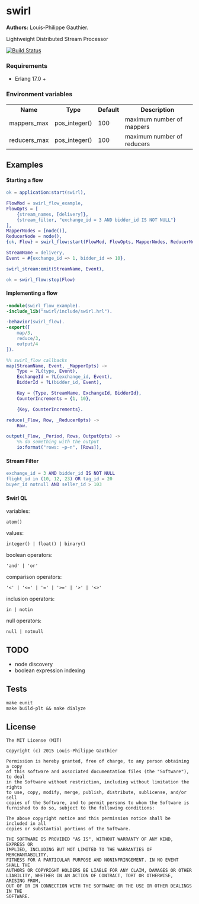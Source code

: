 # swirl

__Authors:__ Louis-Philippe Gauthier.

Lightweight Distributed Stream Processor

[![Build Status](https://travis-ci.org/lpgauth/swirl.svg?branch=master)](https://travis-ci.org/lpgauth/swirl)

### Requirements

* Erlang 17.0 +

### Environment variables

<table width="100%">
  <theader>
    <th>Name</th>
    <th>Type</th>
    <th>Default</th>
    <th>Description</th>
  </theader>
  <tr>
    <td>mappers_max</td>
    <td>pos_integer()</td>
    <td>100</td>
    <td>maximum number of mappers</td>
  </tr>
  <tr>
    <td>reducers_max</td>
    <td>pos_integer()</td>
    <td>100</td>
    <td>maximum number of reducers</td>
  </tr>
</table>

## Examples

#### Starting a flow

```erlang
ok = application:start(swirl),

FlowMod = swirl_flow_example,
FlowOpts = [
    {stream_names, [delivery]},
    {stream_filter, "exchange_id = 3 AND bidder_id IS NOT NULL"}
],
MapperNodes = [node()],
ReducerNode = node(),
{ok, Flow} = swirl_flow:start(FlowMod, FlowOpts, MapperNodes, ReducerNode),

StreamName = delivery,
Event = #{exchange_id => 1, bidder_id => 10},

swirl_stream:emit(StreamName, Event),

ok = swirl_flow:stop(Flow)
```

#### Implementing a flow

```erlang
-module(swirl_flow_example).
-include_lib("swirl/include/swirl.hrl").

-behavior(swirl_flow).
-export([
    map/3,
    reduce/3,
    output/4
]).

%% swirl_flow callbacks
map(StreamName, Event, _MapperOpts) ->
    Type = ?L(type, Event),
    ExchangeId = ?L(exchange_id, Event),
    BidderId = ?L(bidder_id, Event),

    Key = {Type, StreamName, ExchangeId, BidderId},
    CounterIncrements = {1, 10},

    {Key, CounterIncrements}.

reduce(_Flow, Row, _ReducerOpts) ->
    Row.

output(_Flow, _Period, Rows, OutputOpts) ->
    %% do something with the output
    io:format("rows: ~p~n", [Rows]),
```

#### Stream Filter

```erlang
exchange_id = 3 AND bidder_id IS NOT NULL
flight_id in (10, 12, 23) OR tag_id = 20
buyer_id notnull AND seller_id > 103
```

#### Swirl QL

variables:

```
atom()
```
values:

```
integer() | float() | binary()
```
boolean operators:

```
'and' | 'or'
```
comparison operators:

```
'<' | '<=' | '=' | '>=' | '>' | '<>'
```
inclusion operators:

```
in | notin
```
null operators:

```
null | notnull
```

## TODO
* node discovery
* boolean expression indexing

## Tests

```makefile
make eunit
make build-plt && make dialyze
```

## License

```license
The MIT License (MIT)

Copyright (c) 2015 Louis-Philippe Gauthier

Permission is hereby granted, free of charge, to any person obtaining a copy
of this software and associated documentation files (the "Software"), to deal
in the Software without restriction, including without limitation the rights
to use, copy, modify, merge, publish, distribute, sublicense, and/or sell
copies of the Software, and to permit persons to whom the Software is
furnished to do so, subject to the following conditions:

The above copyright notice and this permission notice shall be included in all
copies or substantial portions of the Software.

THE SOFTWARE IS PROVIDED "AS IS", WITHOUT WARRANTY OF ANY KIND, EXPRESS OR
IMPLIED, INCLUDING BUT NOT LIMITED TO THE WARRANTIES OF MERCHANTABILITY,
FITNESS FOR A PARTICULAR PURPOSE AND NONINFRINGEMENT. IN NO EVENT SHALL THE
AUTHORS OR COPYRIGHT HOLDERS BE LIABLE FOR ANY CLAIM, DAMAGES OR OTHER
LIABILITY, WHETHER IN AN ACTION OF CONTRACT, TORT OR OTHERWISE, ARISING FROM,
OUT OF OR IN CONNECTION WITH THE SOFTWARE OR THE USE OR OTHER DEALINGS IN THE
SOFTWARE.
```
